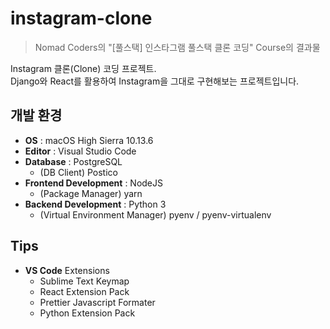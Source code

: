 # instagram-clone

> Nomad Coders의 "[풀스택] 인스타그램 풀스택 클론 코딩" Course의 결과물

Instagram 클론(Clone) 코딩 프로젝트.  
Django와 React를 활용하여 Instagram을 그대로 구현해보는 프로젝트입니다.

## 개발 환경

- **OS** : macOS High Sierra 10.13.6
- **Editor** : Visual Studio Code
- **Database** : PostgreSQL
  - (DB Client) Postico
- **Frontend Development** : NodeJS
  - (Package Manager) yarn
- **Backend Development** : Python 3
  - (Virtual Environment Manager) pyenv / pyenv-virtualenv

## Tips

- **VS Code** Extensions
  - Sublime Text Keymap
  - React Extension Pack
  - Prettier Javascript Formater
  - Python Extension Pack
